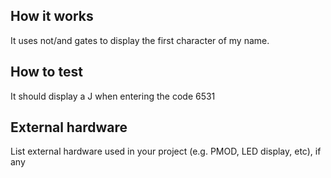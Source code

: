 <!---

This file is used to generate your project datasheet. Please fill in the information below and delete any unused
sections.

You can also include images in this folder and reference them in the markdown. Each image must be less than
512 kb in size, and the combined size of all images must be less than 1 MB.
-->

## How it works

It uses not/and gates to display the first character of my name. 

## How to test

It should display a J when entering the code 6531

## External hardware

List external hardware used in your project (e.g. PMOD, LED display, etc), if any
